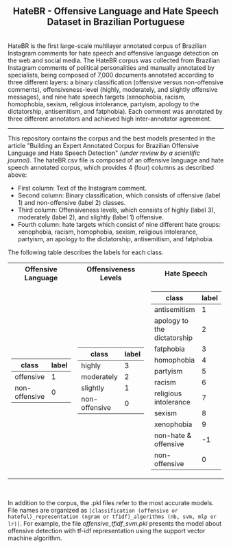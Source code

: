 <h2 align="center"> HateBR - Offensive Language and Hate Speech Dataset in Brazilian Portuguese </h2>  

</br>
HateBR is the first large-scale multilayer annotated corpus of Brazilian Instagram comments for hate speech and offensive language detection on the web and social media. The HateBR corpus was collected from Brazilian Instagram comments of political personalities and manually annotated by specialists, being composed of 7,000 documents annotated according to three different layers: a binary classification (offensive versus non-offensive comments), offensiveness-level (highly, moderately, and slightly offensive messages), and nine hate speech targets (xenophobia, racism, homophobia, sexism, religious intolerance, partyism, apology to the dictatorship, antisemitism, and fatphobia). Each comment was annotated by three different annotators and achieved high inter-annotator agreement.

---

This repository contains the corpus and the best models presented in the article "Building an Expert Annotated Corpus for Brazilian Offensive Language and Hate Speech Detection" *(under review by a scientific journal)*. The hateBR.csv file is composed of an offensive language and hate speech annotated corpus, which provides 4 (four) columns as described above:
* First column: Text of the Instagram comment.  
* Second column:  Binary classification, which consists of offensive (label 1) and non-offensive (label 2) classes.
* Third column:  Offensiveness levels, which consists of  highly (label 3), moderately (label 2), and slightly (label 1) offensive.  
* Fourth column: hate targets which consist of  nine different hate groups: xenophobia, racism, homophobia, sexism, religious intolerance, partyism, an apology to the dictatorship, antisemitism, and fatphobia.

The following table describes the labels for each class.
<div align="center">
<table> 
<tr><th>Offensive Language</th><th>Offensiveness Levels</th><th>Hate Speech</th></tr>
<tr><td>

|class|label| 
|--|--|  
|offensive|1|
|non-offensive|0|

</td><td>

|class|label|
|--|--|
|highly|3|
|moderately|2|
|slightly|1|
|non-offensive|0|
  
</td><td>

|class|label|  
|--|--|  
|antisemitism|1|
|apology to the dictatorship|2|
|fatphobia|3|
|homophobia|4|
|partyism|5|
|racism|6|
|religious intolerance|7|
|sexism|8|
|xenophobia|9|
|non-hate & offensive|-1|
|non-offensive|0|

</td></tr></table>
</div>

</br>

In addition to the corpus, the .pkl files refer to the most accurate models. 
File names are organized as `[classification (offensive or hateful)_representation (ngram or tfidf)_algorithms (nb, svm, mlp or lr)]`. 
For example, the file *offensive_tfidf_svm.pkl* presents the model about offensive detection with tf-idf representation using the support vector machine algorithm.
